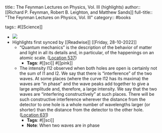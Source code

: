 title:: The Feynman Lectures on Physics, Vol. III (highlights)
author:: [[Richard P. Feynman, Robert B. Leighton, and Matthew Sands]]
full-title:: "The Feynman Lectures on Physics, Vol. III"
category:: #books

tags:: #[[Science]]

- ![](https://m.media-amazon.com/images/I/71UKZp0NUyL._SY160.jpg)
- Highlights first synced by [[Readwise]] [[Friday, 28-10-2022]]
	- “Quantum mechanics” is the description of the behavior of matter and light in all its details and, in particular, of the happenings on an atomic scale. ([Location 537](https://readwise.io/to_kindle?action=open&asin=B06XC9JGQJ&location=537))
		- **Tags**: #[[sci]] #[[pink]]
	- The intensity I12 observed when both holes are open is certainly not the sum of I1 and I2. We say that there is “interference” of the two waves. At some places (where the curve I12 has its maxima) the waves are “in phase” and the wave peaks add together to give a large amplitude and, therefore, a large intensity. We say that the two waves are “interfering constructively” at such places. There will be such constructive interference wherever the distance from the detector to one hole is a whole number of wavelengths larger (or shorter) than the distance from the detector to the other hole. ([Location 631](https://readwise.io/to_kindle?action=open&asin=B06XC9JGQJ&location=631))
		- **Tags**: #[[sci]]
		- **Note**: When two waves are in phase